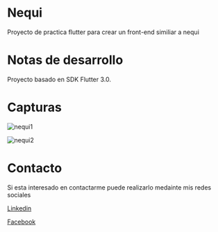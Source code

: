 # Nequi

Proyecto de practica flutter para crear un front-end similiar a nequi

# Notas de desarrollo

Proyecto basado en SDK Flutter 3.0. 

# Capturas

![nequi1](https://user-images.githubusercontent.com/49756024/204104725-7047c31b-3567-403b-8c74-f6b097fdea1c.png)

![nequi2](https://user-images.githubusercontent.com/49756024/204104753-3d19c5f8-4039-49e0-935e-c2708060f3fa.PNG)

# Contacto

Si esta interesado en contactarme puede realizarlo medainte mis redes sociales

[Linkedin](https://www.linkedin.com/in/macoronadob)

[Facebook](https://www.facebook.com/marcoalberto.coronadobaquero)